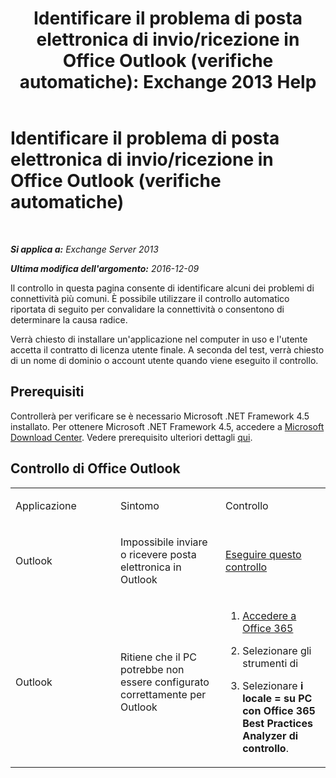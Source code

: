 ﻿---
title: 'Identificare il problema di posta elettronica di invio/ricezione in Office Outlook (verifiche automatiche): Exchange 2013 Help'
TOCTitle: Identificare il problema di posta elettronica di invio/ricezione in Office Outlook (verifiche automatiche)
ms:assetid: 0de16c79-807a-4cae-9097-22dd61a157b4
ms:mtpsurl: https://technet.microsoft.com/it-it/library/Dn793609(v=EXCHG.150)
ms:contentKeyID: 62629992
ms.date: 05/22/2018
mtps_version: v=EXCHG.150
ms.translationtype: MT
---

# Identificare il problema di posta elettronica di invio/ricezione in Office Outlook (verifiche automatiche)

 

_**Si applica a:** Exchange Server 2013_

_**Ultima modifica dell'argomento:** 2016-12-09_

Il controllo in questa pagina consente di identificare alcuni dei problemi di connettività più comuni. È possibile utilizzare il controllo automatico riportata di seguito per convalidare la connettività o consentono di determinare la causa radice.

Verrà chiesto di installare un'applicazione nel computer in uso e l'utente accetta il contratto di licenza utente finale. A seconda del test, verrà chiesto di un nome di dominio o account utente quando viene eseguito il controllo.

## Prerequisiti

Controllerà per verificare se è necessario Microsoft .NET Framework 4.5 installato. Per ottenere Microsoft .NET Framework 4.5, accedere a [Microsoft Download Center](https://www.microsoft.com/en-us/download/details.aspx?id=30653). Vedere prerequisito ulteriori dettagli [qui](https://technet.microsoft.com/library/jj851141\(v=exchg.80\).aspx).

## Controllo di Office Outlook


<table>
<colgroup>
<col style="width: 33%" />
<col style="width: 33%" />
<col style="width: 33%" />
</colgroup>
<tbody>
<tr class="odd">
<td><p>Applicazione</p></td>
<td><p>Sintomo</p></td>
<td><p>Controllo</p></td>
</tr>
<tr class="even">
<td><p>Outlook</p></td>
<td><p>Impossibile inviare o ricevere posta elettronica in Outlook</p></td>
<td><p><a href="https://go.microsoft.com/fwlink/?linkid=313775">Eseguire questo controllo</a></p></td>
</tr>
<tr class="odd">
<td><p>Outlook</p></td>
<td><p>Ritiene che il PC potrebbe non essere configurato correttamente per Outlook</p></td>
<td><ol>
<li><p><a href="https://portal.microsoftonline.com/">Accedere a Office 365</a></p></li>
<li><p>Selezionare gli strumenti di<a href="https://portal.microsoftonline.com/tools"></a></p></li>
<li><p>Selezionare <strong>i locale = su PC con Office 365 Best Practices Analyzer di controllo</strong>.</p></li>
</ol></td>
</tr>
</tbody>
</table>

